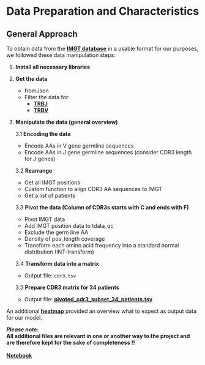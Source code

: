 # Data Preparation and Characteristics

## General Approach
 
To obtain data from the **[IMGT database](https://www.imgt.org/)** in a usable format for our purposes, we followed these data manipulation steps:

1. **Install all necessary libraries**

2. **Get the data**
   - fromJson 
   - Filter the data for:
     - **[TRBJ](https://www.imgt.org/IMGTrepertoire/index.php?section=LocusGenes&repertoire=genetable&species=human&group=TRBJ)**
     - **[TRBV](https://www.imgt.org/IMGTrepertoire/index.php?section=LocusGenes&repertoire=genetable&species=human&group=TRBV)**

3. **Manipulate the data (general overview)**  

   3.1 **Encoding the data**
   - Encode AAs in V gene germline sequences  
   - Encode AAs in J gene germline sequences (consider CDR3 length for J genes)  

   3.2 **Rearrange**
   - Get all IMGT positions  
   - Custom function to align CDR3 AA sequences to IMGT  
   - Get a list of patients  

   3.3 **Pivot the data (Column of CDR3s starts with C and ends with F)**
   - Pivot IMGT data  
   - Add IMGT position data to tdata_qc  
   - Exclude the germ line AA  
   - Density of pos_length coverage  
   - Transform each amino acid frequency into a standard normal distribution (INT-transform)  

   3.4 **Transform data into a matrix**
   - Output file: `cdr3.tsv`  

   3.5 **Prepare CDR3 matrix for 34 patients**
   - Output file: **[pivoted_cdr3_subset_34_patients.tsv](https://github.com/lokalokes/deepTCR/blob/main/1_DatasetCharacteristics/pivoted_cdr3_subset_34_patients.tsv)**  

An additional **[heatmap](https://github.com/lokalokes/deepTCR/blob/main/1_DatasetCharacteristics/heatmap_freq.ipynb)** provided an overview what to expect as output data for our model.
<br>

**_Please note_:  
All additional files are relevant in one or another way to the project and are therefore kept for the sake of completeness !!**  
<br>
**[Notebook](https://github.com/lokalokes/deepTCR/blob/main/1_DatasetCharacteristics/cdr3_patient_data.ipynb)**  


